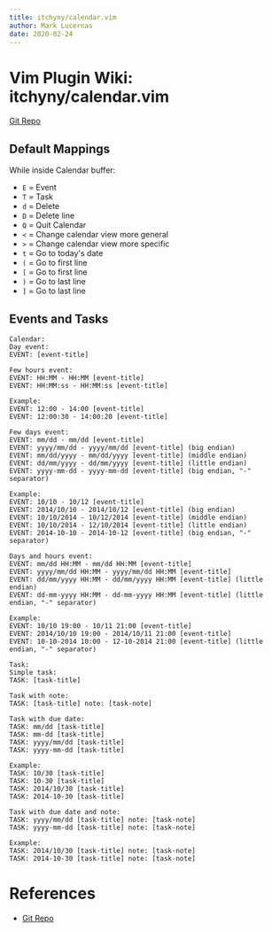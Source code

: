 ```yaml
---
title: itchyny/calendar.vim
author: Mark Lucernas
date: 2020-02-24
---
```


# Vim Plugin Wiki: itchyny/calendar.vim

[Git Repo](https://github.com/itchyny/calendar.vim)

## Default Mappings

While inside Calendar buffer:

  - `E` = Event
  - `T` = Task
  - `d` = Delete
  - `D` = Delete line
  - `Q` = Quit Calendar
  - `<` = Change calendar view more general
  - `>` = Change calendar view more specific
  - `t` = Go to today's date
  - `(` = Go to first line
  - `[` = Go to first line
  - `)` = Go to last line
  - `]` = Go to last line

  ## Events and Tasks

  ```
  Calendar:
  Day event:
  EVENT: [event-title]

  Few hours event:
  EVENT: HH:MM - HH:MM [event-title]
  EVENT: HH:MM:ss - HH:MM:ss [event-title]

  Example:
  EVENT: 12:00 - 14:00 [event-title]
  EVENT: 12:00:30 - 14:00:20 [event-title]

  Few days event:
  EVENT: mm/dd - mm/dd [event-title]
  EVENT: yyyy/mm/dd - yyyy/mm/dd [event-title] (big endian)
  EVENT: mm/dd/yyyy - mm/dd/yyyy [event-title] (middle endian)
  EVENT: dd/mm/yyyy - dd/mm/yyyy [event-title] (little endian)
  EVENT: yyyy-mm-dd - yyyy-mm-dd [event-title] (big endian, "-" separator)

  Example:
  EVENT: 10/10 - 10/12 [event-title]
  EVENT: 2014/10/10 - 2014/10/12 [event-title] (big endian)
  EVENT: 10/10/2014 - 10/12/2014 [event-title] (middle endian)
  EVENT: 10/10/2014 - 12/10/2014 [event-title] (little endian)
  EVENT: 2014-10-10 - 2014-10-12 [event-title] (big endian, "-" separator)

  Days and hours event:
  EVENT: mm/dd HH:MM - mm/dd HH:MM [event-title]
  EVENT: yyyy/mm/dd HH:MM - yyyy/mm/dd HH:MM [event-title]
  EVENT: dd/mm/yyyy HH:MM - dd/mm/yyyy HH:MM [event-title] (little endian)
  EVENT: dd-mm-yyyy HH:MM - dd-mm-yyyy HH:MM [event-title] (little endian, "-" separator)

  Example:
  EVENT: 10/10 19:00 - 10/11 21:00 [event-title]
  EVENT: 2014/10/10 19:00 - 2014/10/11 21:00 [event-title]
  EVENT: 10-10-2014 10:00 - 12-10-2014 21:00 [event-title] (little endian, "-" separator)

  Task:
  Simple task:
  TASK: [task-title]

  Task with note:
  TASK: [task-title] note: [task-note]

  Task with due date:
  TASK: mm/dd [task-title]
  TASK: mm-dd [task-title]
  TASK: yyyy/mm/dd [task-title]
  TASK: yyyy-mm-dd [task-title]

  Example:
  TASK: 10/30 [task-title]
  TASK: 10-30 [task-title]
  TASK: 2014/10/30 [task-title]
  TASK: 2014-10-30 [task-title]

  Task with due date and note:
  TASK: yyyy/mm/dd [task-title] note: [task-note]
  TASK: yyyy-mm-dd [task-title] note: [task-note]

  Example:
  TASK: 2014/10/30 [task-title] note: [task-note]
  TASK: 2014-10-30 [task-title] note: [task-note]
  ```

References
=====

  - [Git Repo](https://github.com/itchyny/calendar.vim)
